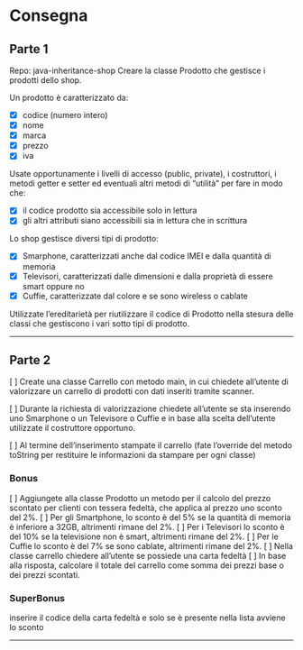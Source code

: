 # Consegna

## Parte 1

Repo: java-inheritance-shop
Creare la classe Prodotto che gestisce i prodotti dello shop.

Un prodotto è caratterizzato da:

- [x] codice (numero intero)
- [x] nome
- [x] marca
- [x] prezzo
- [x] iva

Usate opportunamente i livelli di accesso (public, private), i costruttori, i metodi getter e setter ed eventuali altri metodi di “utilità” per fare in modo che:

- [x] il codice prodotto sia accessibile solo in lettura
- [x] gli altri attributi siano accessibili sia in lettura che in scrittura

Lo shop gestisce diversi tipi di prodotto:

- [x] Smarphone, caratterizzati anche dal codice IMEI e dalla quantità di memoria
- [x] Televisori, caratterizzati dalle dimensioni e dalla proprietà di essere smart oppure no
- [x] Cuffie, caratterizzate dal colore e se sono wireless o cablate

Utilizzate l’ereditarietà per riutilizzare il codice di Prodotto nella stesura delle classi che gestiscono i vari sotto tipi di prodotto.

---

## Parte 2

[ ] Create una classe Carrello con metodo main, in cui chiedete all’utente di valorizzare un carrello di prodotti con dati inseriti tramite scanner.

[ ] Durante la richiesta di valorizzazione chiedete all’utente se sta inserendo uno Smarphone o un Televisore o Cuffie e in base alla scelta dell’utente utilizzate il costruttore opportuno.

[ ] Al termine dell’inserimento stampate il carrello (fate l’override del metodo toString per restituire le informazioni da stampare per ogni classe)

### Bonus

[ ] Aggiungete alla classe Prodotto un metodo per il calcolo del prezzo scontato per clienti con tessera fedeltà, che applica al prezzo uno sconto del 2%.
[ ] Per gli Smartphone, lo sconto è del 5% se la quantità di memoria è inferiore a 32GB, altrimenti rimane del 2%.
[ ] Per i Televisori lo sconto è del 10% se la televisione non è smart, altrimenti rimane del 2%.
[ ] Per le Cuffie lo sconto è del 7% se sono cablate, altrimenti rimane del 2%.
[ ] Nella classe carrello chiedere all’utente se possiede una carta fedeltà
[ ] In base alla risposta, calcolare il totale del carrello come somma dei prezzi base o dei prezzi scontati.

### SuperBonus

inserire il codice della carta fedeltà e solo se è presente nella lista avviene lo sconto

---
